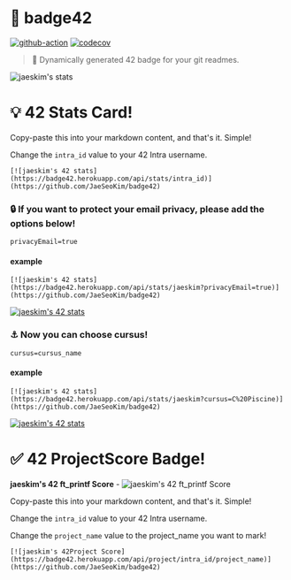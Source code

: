 # 📌 badge42


[![github-action](https://github.com/JaeSeoKim/badge42/workflows/test/badge.svg)](https://github.com/JaeSeoKim/badge42/actions) [![codecov](https://codecov.io/gh/JaeSeoKim/badge42/branch/master/graph/badge.svg?token=D5PPJZKDUY)](https://codecov.io/gh/JaeSeoKim/badge42)

> 🚀 Dynamically generated 42 badge for your git readmes.

![jaeskim's stats](https://badge42.herokuapp.com/api/stats/jaeskim)

# 💡 42 Stats Card!

Copy-paste this into your markdown content, and that's it. Simple!

Change the `intra_id` value to your 42 Intra username.

```
[![jaeskim's 42 stats](https://badge42.herokuapp.com/api/stats/intra_id)](https://github.com/JaeSeoKim/badge42)
```

### 🔒 If you want to protect your **email privacy**, please add the options below!

```
privacyEmail=true
```

#### example

```
[![jaeskim's 42 stats](https://badge42.herokuapp.com/api/stats/jaeskim?privacyEmail=true)](https://github.com/JaeSeoKim/badge42)
```

[![jaeskim's 42 stats](https://badge42.herokuapp.com/api/stats/jaeskim?privacyEmail=true)](https://github.com/JaeSeoKim/badge42)

### ⚓️ Now you can choose **cursus**!

```
cursus=cursus_name
```

#### example

```
[![jaeskim's 42 stats](https://badge42.herokuapp.com/api/stats/jaeskim?cursus=C%20Piscine)](https://github.com/JaeSeoKim/badge42)
```

[![jaeskim's 42 stats](https://badge42.herokuapp.com/api/stats/jaeskim?cursus=C%20Piscine)](https://github.com/JaeSeoKim/badge42)

# ✅ 42 ProjectScore Badge!

**jaeskim's 42 ft_printf Score** - ![jaeskim's 42 ft_printf Score](http://localhost:3000/api/project/jaeskim/ft_printf)

Copy-paste this into your markdown content, and that's it. Simple!

Change the `intra_id` value to your 42 Intra username.

Change the `project_name` value to the project_name you want to mark! 

```
[![jaeskim's 42Project Score](https://badge42.herokuapp.com/api/project/intra_id/project_name)](https://github.com/JaeSeoKim/badge42)
```

